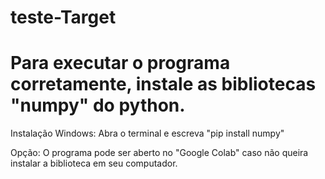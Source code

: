 # teste-Target

# Para executar o programa corretamente, instale as bibliotecas "numpy" do python.

Instalação Windows: Abra o terminal e escreva "pip install numpy"

Opção: O programa pode ser aberto no "Google Colab" caso não queira instalar a biblioteca em seu computador.
